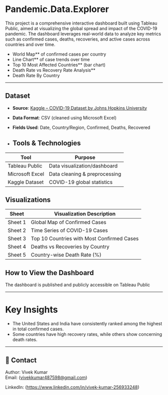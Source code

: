 # Pandemic.Data.Explorer
This project is a comprehensive interactive dashboard built using Tableau Public, aimed at visualizing the global spread and impact of the COVID-19 pandemic. The dashboard leverages real-world data to analyze key metrics such as confirmed cases, deaths, recoveries, and active cases across countries and over time. 
-  World Map** of confirmed cases per country
-  Line Chart** of case trends over time
-  Top 10 Most Affected Countries** (bar chart)
-  Death Rate vs Recovery Rate Analysis**
-  Death Rate By Country


---

##  Dataset

- **Source**: [Kaggle – COVID-19 Dataset by Johns Hopkins University](https://www.kaggle.com/datasets/imdevskp/corona-virus-report)
- **Data Format**: CSV (cleaned using Microsoft Excel)
- **Fields Used**: Date, Country/Region, Confirmed, Deaths, Recovered

- ## Tools & Technologies

| Tool            | Purpose                     |
|-----------------|-----------------------------|
| Tableau Public  | Data visualization/dashboard |
| Microsoft Excel | Data cleaning & preprocessing |
| Kaggle Dataset  | COVID-19 global statistics  |

## Visualizations

| Sheet | Visualization Description                        |
|-------|---------------------------------------------------|
| Sheet 1 | Global Map of Confirmed Cases                 |
| Sheet 2 | Time Series of COVID-19 Cases                 |
| Sheet 3 | Top 10 Countries with Most Confirmed Cases    |
| Sheet 4 | Deaths vs Recoveries by Country               |
| Sheet 5 | Country-wise Death Rate (%)                   |

##  How to View the Dashboard

The dashboard is published and publicly accessible on Tableau Public 

---
#   Key Insights
- The United States and India have consistently ranked among the highest in total confirmed cases.
- Some countries have high recovery rates, while others show concerning death rates.

---

## 📧 Contact

Author: Vivek Kumar  
Email: (vivekkumar487598@gmail.com)

LinkedIn: (https://www.linkedin.com/in/vivek-kumar-256933248)
